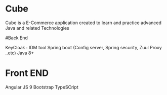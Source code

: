 # Cube
Cube is a E-Commerce application created to learn and practice  advanced Java and related Technologies

#Back End

KeyCloak : IDM tool
Spring boot (Config server, Spring security, Zuul Proxy ..etc)
Java 8+

# Front END
Angular JS 9
Bootstrap
TypeSCript

